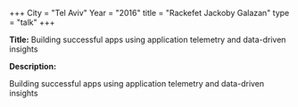 +++
City = "Tel Aviv"
Year = "2016"
title = "Rackefet Jackoby Galazan"
type = "talk"
+++

<div class="span-15  ">
  <div class="span-15  last ">
  <p><strong>Title:</strong>
  Building successful apps using application telemetry and data-driven insights
  </p>

  <p><strong>Description:</strong></p>

  <p>Building successful apps using application telemetry and data-driven insights</p>
  </div>
</div>
